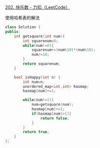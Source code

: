 [202. 快乐数 - 力扣（LeetCode）](https://leetcode.cn/problems/happy-number/)

使用哈希表的解法

```cpp
class Solution {
public:
    int getsquare(int num){
        int squarenum=0;
        while(num!=0){
            squarenum+=(num%10)*(num%10);
            num/=10;
        }
        return squarenum;
    }

    bool isHappy(int n) {
        int num=n;
        unordered_map<int,int> hasmap;
        hasmap[num]+=1;

        while(num!=1){
            num=getsquare(num);
            hasmap[num]+=1;
            if(hasmap[num]>1){
                return false;
            }
        }
        return true;
    }
};

```